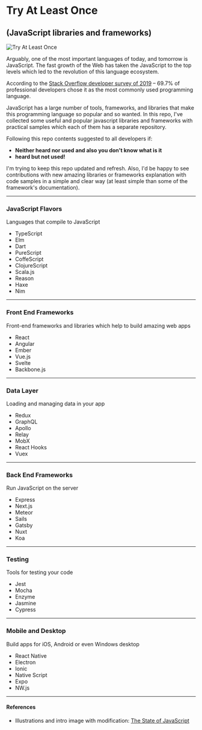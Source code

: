 # Try At Least Once
## (JavaScript libraries and frameworks)
![Try At Least Once](https://raw.githubusercontent.com/amirhosseinrahmati/javascript-libs-frameworks/master/images/javascript-intro-image.jpg "Try At Least Once")

Arguably, one of the most important languages of today, and tomorrow is JavaScript. The fast growth of the Web has taken the JavaScript to the top levels which led to the revolution of this language ecosystem.

According to the [Stack Overflow developer survey of 2019](https://insights.stackoverflow.com/survey/2019#most-popular-technologies "Stack Overflow developer survey of 2019") – 69.7% of professional developers chose it as the most commonly used programming language. 

JavaScript has a large number of tools, frameworks, and libraries that make this programming language so popular and so wanted. In this repo, I've collected some useful and popular javascript libraries and frameworks with practical samples which each of them has a separate repository. 

Following this repo contents suggested to all developers if:
- **Neither heard nor used and also you don't know what is it**
- **heard but not used!**

I'm trying to keep this repo updated and refresh. Also, I'd be happy to see contributions with new amazing libraries or frameworks explanation with code samples in a simple and clear way (at least simple than some of the framework's documentation).

------------
### JavaScript Flavors
Languages that compile to JavaScript
- TypeScript
- Elm
- Dart
- PureScript
- CoffeScript
- ClojureScript
- Scala.js
- Reason
- Haxe
- Nim
------------
### Front End Frameworks
Front-end frameworks and libraries which help to build amazing web apps
- React
- Angular
- Ember
- Vue.js
- Svelte
- Backbone.js
------------
### Data Layer
Loading and managing data in your app
- Redux
- GraphQL
- Apollo
- Relay
- MobX
- React Hooks
- Vuex
------------
### Back End Frameworks
Run JavaScript on the server
- Express
- Next.js
- Meteor
- Sails
- Gatsby
- Nuxt
- Koa
------------
### Testing
Tools for testing your code
- Jest
- Mocha
- Enzyme
- Jasmine
- Cypress
------------
### Mobile and Desktop
Build apps for iOS, Android or even Windows desktop
- React Native
- Electron
- Ionic
- Native Script
- Expo
- NW.js

------------

#### References
- Illustrations and intro image with modification: [The State of JavaScript](http://stateofjs.com "The State of JavaScript")
